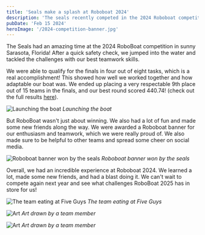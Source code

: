 ```yaml
---
title: 'Seals make a splash at Roboboat 2024'
description: 'The seals recently competed in the 2024 Roboboat competition'
pubDate: 'Feb 15 2024'
heroImage: '/2024-competition-banner.jpg'
---
```


The Seals had an amazing time at the 2024 RoboBoat competition in sunny Sarasota, Florida! After a quick safety check, we jumped into the water and tackled the challenges with our best teamwork skills.

We were able to qualify for the finals in four out of eight tasks, which is a real accomplishment! This showed how well we worked together and how adaptable our boat was. We ended up placing a very respectable 9th place out of 15 teams in the finals, and our best round scored 440.74! (check out the full results [here](https://roboboat.org/2024/scores)).

![Launching the boat](/2024-competition-3.jpg)
*Launching the boat*

But RoboBoat wasn't just about winning. We also had a lot of fun and made some new friends along the way. We were awarded a Roboboat banner for our enthusiasm and teamwork, which we were really proud of. We also made sure to be helpful to other teams and spread some cheer on social media.

![Roboboat banner won by the seals](/2024-competition-1.jpg)
*Roboboat banner won by the seals*

Overall, we had an incredible experience at Roboboat 2024. We learned a lot, made some new friends, and had a blast doing it. We can't wait to compete again next year and see what challenges RoboBoat 2025 has in store for us!

![The team eating at Five Guys](/2024-competition-2.jpg)
*The team eating at Five Guys*

![Art](/2024-competition-4.jpg)
*Art drawn by a team member*

![Art](/2024-competition-5.jpg)
*Art drawn by a team member*
